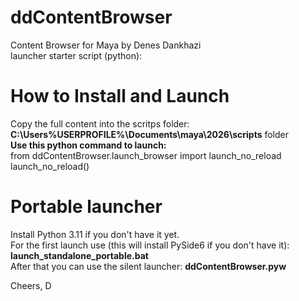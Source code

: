 # ddContentBrowser<br/>
Content Browser for Maya by Denes Dankhazi<br/>
launcher starter script (python): <br/>
# How to Install and Launch<br/>
Copy the full content into the scritps folder: **C:\Users\%USERPROFILE%\Documents\maya\2026\scripts** folder<br/>
**Use this python command to launch:**<br/>
from ddContentBrowser.launch_browser import launch_no_reload<br/>
launch_no_reload()<br/>

# Portable launcher<br/>
Install Python 3.11 if you don't have it yet.<br/>
For the first launch use (this will install PySide6 if you don't have it): **launch_standalone_portable.bat** <br/>
After that you can use the silent launcher: **ddContentBrowser.pyw** <br/>

Cheers, D
